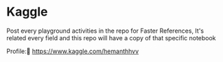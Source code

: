 # Kaggle
Post every playground activities in the repo for Faster References, It's related every field and this repo will have a copy of that specific notebook

Profile:🤗
https://www.kaggle.com/hemanthhvv
